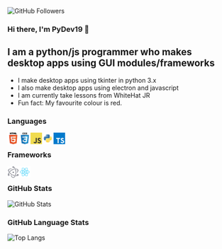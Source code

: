![GitHub Followers](https://img.shields.io/github/followers/PyDev19?style=social)

### Hi there, I'm PyDev19 👋

## I am a python/js programmer who makes desktop apps using GUI modules/frameworks
- I make desktop apps using tkinter in python 3.x
- I also make desktop apps using electron and javascript
- I am currently take lessons from WhiteHat JR
- Fun fact: My favourite colour is red. 

### Languages
<img align="left" alt="HTML 5" width="26px" src="https://raw.githubusercontent.com/github/explore/80688e429a7d4ef2fca1e82350fe8e3517d3494d/topics/html/html.png"/>
<img align="left" alt="CSS" width="26px" src="https://raw.githubusercontent.com/github/explore/80688e429a7d4ef2fca1e82350fe8e3517d3494d/topics/css/css.png"/>
<img align="left" alt="Javascript" width="26px" src="https://raw.githubusercontent.com/github/explore/80688e429a7d4ef2fca1e82350fe8e3517d3494d/topics/javascript/javascript.png"/>
<img align="left" alt="Python" width="26px" src="https://raw.githubusercontent.com/github/explore/80688e429a7d4ef2fca1e82350fe8e3517d3494d/topics/python/python.png"/>
<img align="left" alt="Typescript" width="26px" src="https://raw.githubusercontent.com/github/explore/80688e429a7d4ef2fca1e82350fe8e3517d3494d/topics/typescript/typescript.png" />

<br>

### Frameworks
<img align="left" alt="ElectronJS" width="26px" src="https://raw.githubusercontent.com/github/explore/80688e429a7d4ef2fca1e82350fe8e3517d3494d/topics/electron/electron.png"/>
<img align="left" alt="ReactJS" width="26px" src="https://raw.githubusercontent.com/github/explore/80688e429a7d4ef2fca1e82350fe8e3517d3494d/topics/react/react.png"/>

<br>

### GitHub Stats
<img align="left" alt="GitHub Stats" src="https://github-readme-stats-hwa9vez0v.vercel.app/api?username=PyDev19&show_icons=true&hide_border=true&theme=dark"/>

<br>

### GitHub Language Stats
![Top Langs](https://github-readme-stats.vercel.app/api/top-langs/?username=PyDev19&layout=compact&theme=dark)
